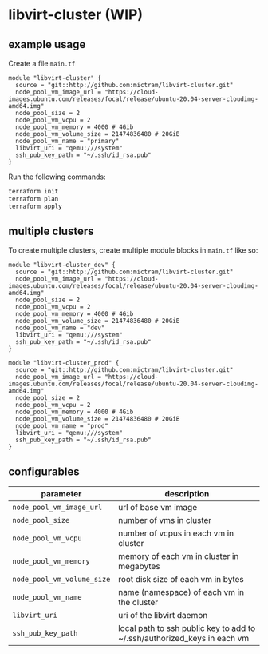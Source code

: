 # libvirt-cluster (WIP)

## example usage
Create a file `main.tf`

```
module "libvirt-cluster" {
  source = "git::http://github.com:mictram/libvirt-cluster.git"
  node_pool_vm_image_url = "https://cloud-images.ubuntu.com/releases/focal/release/ubuntu-20.04-server-cloudimg-amd64.img"
  node_pool_size = 2
  node_pool_vm_vcpu = 2
  node_pool_vm_memory = 4000 # 4Gib
  node_pool_vm_volume_size = 21474836480 # 20GiB
  node_pool_vm_name = "primary"
  libvirt_uri = "qemu:///system"
  ssh_pub_key_path = "~/.ssh/id_rsa.pub"
}
```

Run the following commands:
```bash
terraform init
terraform plan
terraform apply
```

## multiple clusters
To create multiple clusters, create multiple module blocks in `main.tf` like so:
```
module "libvirt-cluster_dev" {
  source = "git::http://github.com:mictram/libvirt-cluster.git"
  node_pool_vm_image_url = "https://cloud-images.ubuntu.com/releases/focal/release/ubuntu-20.04-server-cloudimg-amd64.img"
  node_pool_size = 2
  node_pool_vm_vcpu = 2
  node_pool_vm_memory = 4000 # 4Gib
  node_pool_vm_volume_size = 21474836480 # 20GiB
  node_pool_vm_name = "dev"
  libvirt_uri = "qemu:///system"
  ssh_pub_key_path = "~/.ssh/id_rsa.pub"
}

module "libvirt-cluster_prod" {
  source = "git::http://github.com:mictram/libvirt-cluster.git"
  node_pool_vm_image_url = "https://cloud-images.ubuntu.com/releases/focal/release/ubuntu-20.04-server-cloudimg-amd64.img"
  node_pool_size = 2
  node_pool_vm_vcpu = 2
  node_pool_vm_memory = 4000 # 4Gib
  node_pool_vm_volume_size = 21474836480 # 20GiB
  node_pool_vm_name = "prod"
  libvirt_uri = "qemu:///system"
  ssh_pub_key_path = "~/.ssh/id_rsa.pub"
}
```

## configurables
| parameter | description |
| --- | --- |
| `node_pool_vm_image_url` | url of base vm image |
| `node_pool_size` | number of vms in cluster |
| `node_pool_vm_vcpu` | number of vcpus in each vm in cluster |
| `node_pool_vm_memory` | memory of each vm in cluster in megabytes |
| `node_pool_vm_volume_size` | root disk size of each vm in bytes |
| `node_pool_vm_name` | name (namespace) of each vm in the cluster |
| `libvirt_uri` | uri of the libvirt daemon |
| `ssh_pub_key_path` | local path to ssh public key to add to ~/.ssh/authorized_keys in each vm |
